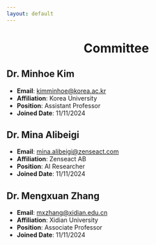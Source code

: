 ```yaml
---
layout: default
---
```


# <span style="display:block;text-align:center">Committee</span>
## Dr. Minhoe Kim
- **Email**: [kimminhoe@korea.ac.kr](mailto:kimminhoe@korea.ac.kr)  
- **Affiliation**: Korea University  
- **Position**: Assistant Professor  
- **Joined Date**: 11/11/2024  

## Dr. Mina Alibeigi
- **Email**: [mina.alibeigi@zenseact.com](mailto:mina.alibeigi@zenseact.com)  
- **Affiliation**: Zenseact AB  
- **Position**: AI Researcher  
- **Joined Date**: 11/11/2024  

## Dr. Mengxuan Zhang
- **Email**: [mxzhang@xidian.edu.cn](mailto:mxzhang@xidian.edu.cn)  
- **Affiliation**: Xidian University  
- **Position**: Associate Professor  
- **Joined Date**: 11/11/2024  

